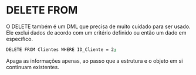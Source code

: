 # DELETE FROM

O DELETE também é um DML que precisa de muito cuidado para ser usado. Ele exclui dados de acordo com um critério definido ou então um dado em específico.


```bash
DELETE FROM Clientes WHERE ID_Cliente = 2;
```

Apaga as informações apenas, ao passo que a estrutura e o objeto em si continuam existentes. 